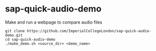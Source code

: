 # sap-quick-audio-demo
Make and run a webpage to compare audio files

```
git clone https://github.com/ImperialCollegeLondon/sap-quick-audio-demo.git
cd sap-quick-audio-demo
./make_demo.sh <source_dir> <demo_name> 
```
